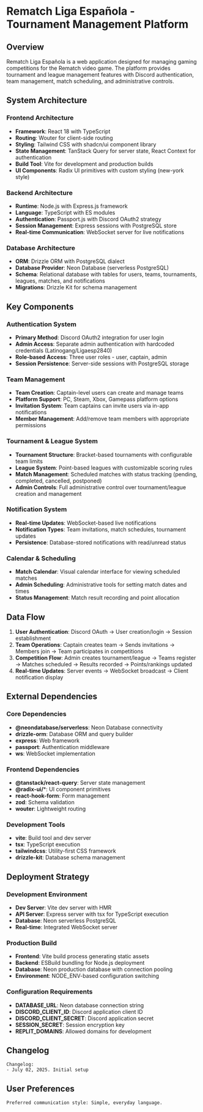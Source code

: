 # Rematch Liga Española - Tournament Management Platform

## Overview

Rematch Liga Española is a web application designed for managing gaming competitions for the Rematch video game. The platform provides tournament and league management features with Discord authentication, team management, match scheduling, and administrative controls.

## System Architecture

### Frontend Architecture
- **Framework**: React 18 with TypeScript
- **Routing**: Wouter for client-side routing
- **Styling**: Tailwind CSS with shadcn/ui component library
- **State Management**: TanStack Query for server state, React Context for authentication
- **Build Tool**: Vite for development and production builds
- **UI Components**: Radix UI primitives with custom styling (new-york style)

### Backend Architecture
- **Runtime**: Node.js with Express.js framework
- **Language**: TypeScript with ES modules
- **Authentication**: Passport.js with Discord OAuth2 strategy
- **Session Management**: Express sessions with PostgreSQL store
- **Real-time Communication**: WebSocket server for live notifications

### Database Architecture
- **ORM**: Drizzle ORM with PostgreSQL dialect
- **Database Provider**: Neon Database (serverless PostgreSQL)
- **Schema**: Relational database with tables for users, teams, tournaments, leagues, matches, and notifications
- **Migrations**: Drizzle Kit for schema management

## Key Components

### Authentication System
- **Primary Method**: Discord OAuth2 integration for user login
- **Admin Access**: Separate admin authentication with hardcoded credentials (Latinogang/Ligaesp2840)
- **Role-based Access**: Three user roles - user, captain, admin
- **Session Persistence**: Server-side sessions with PostgreSQL storage

### Team Management
- **Team Creation**: Captain-level users can create and manage teams
- **Platform Support**: PC, Steam, Xbox, Gamepass platform options
- **Invitation System**: Team captains can invite users via in-app notifications
- **Member Management**: Add/remove team members with appropriate permissions

### Tournament & League System
- **Tournament Structure**: Bracket-based tournaments with configurable team limits
- **League System**: Point-based leagues with customizable scoring rules
- **Match Management**: Scheduled matches with status tracking (pending, completed, cancelled, postponed)
- **Admin Controls**: Full administrative control over tournament/league creation and management

### Notification System
- **Real-time Updates**: WebSocket-based live notifications
- **Notification Types**: Team invitations, match schedules, tournament updates
- **Persistence**: Database-stored notifications with read/unread status

### Calendar & Scheduling
- **Match Calendar**: Visual calendar interface for viewing scheduled matches
- **Admin Scheduling**: Administrative tools for setting match dates and times
- **Status Management**: Match result recording and point allocation

## Data Flow

1. **User Authentication**: Discord OAuth → User creation/login → Session establishment
2. **Team Operations**: Captain creates team → Sends invitations → Members join → Team participates in competitions
3. **Competition Flow**: Admin creates tournament/league → Teams register → Matches scheduled → Results recorded → Points/rankings updated
4. **Real-time Updates**: Server events → WebSocket broadcast → Client notification display

## External Dependencies

### Core Dependencies
- **@neondatabase/serverless**: Neon Database connectivity
- **drizzle-orm**: Database ORM and query builder
- **express**: Web framework
- **passport**: Authentication middleware
- **ws**: WebSocket implementation

### Frontend Dependencies
- **@tanstack/react-query**: Server state management
- **@radix-ui/***: UI component primitives
- **react-hook-form**: Form management
- **zod**: Schema validation
- **wouter**: Lightweight routing

### Development Tools
- **vite**: Build tool and dev server
- **tsx**: TypeScript execution
- **tailwindcss**: Utility-first CSS framework
- **drizzle-kit**: Database schema management

## Deployment Strategy

### Development Environment
- **Dev Server**: Vite dev server with HMR
- **API Server**: Express server with tsx for TypeScript execution
- **Database**: Neon serverless PostgreSQL
- **Real-time**: Integrated WebSocket server

### Production Build
- **Frontend**: Vite build process generating static assets
- **Backend**: ESBuild bundling for Node.js deployment
- **Database**: Neon production database with connection pooling
- **Environment**: NODE_ENV-based configuration switching

### Configuration Requirements
- **DATABASE_URL**: Neon database connection string
- **DISCORD_CLIENT_ID**: Discord application client ID
- **DISCORD_CLIENT_SECRET**: Discord application secret
- **SESSION_SECRET**: Session encryption key
- **REPLIT_DOMAINS**: Allowed domains for development

## Changelog

```
Changelog:
- July 02, 2025. Initial setup
```

## User Preferences

```
Preferred communication style: Simple, everyday language.
```
